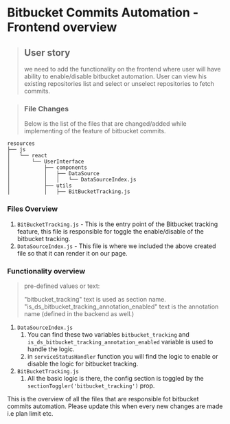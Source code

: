# Bitbucket Commits Automation - Frontend overview

> ## User story
>
> we need to add the functionality on the frontend where user will have ability to enable/disable bitbucket automation. User can view his existing repositories list and select or unselect repositories to fetch commits.

>### File Changes
>
> Below is the list of the files that are changed/added while implementing of the feature of bitbucket commits.

```tree
resources
├── js
│   └── react
│       └── UserInterface
│           ├── components
│           │   ├── DataSource
│           │   │   └── DataSourceIndex.js
│           ├── utils
│           │   ├── BitBucketTracking.js
```

### Files Overview

1. `BitBucketTracking.js` - This is the entry point of the Bitbucket tracking feature, this file is responsible for toggle the enable/disable of the bitbucket tracking.
2. `DataSourceIndex.js` - This file is where we included the above created file so that it can render it on our page.

### Functionality overview
> pre-defined values or text:
>
> "bitbucket_tracking" text is used as section name.
> "is_ds_bitbucket_tracking_annotation_enabled" text is the annotation name (defined in the backend as well.)

1. `DataSourceIndex.js`
   1.  You can find these two  variables `bitbucket_tracking` and `is_ds_bitbucket_tracking_annotation_enabled` variable is used to handle the logic.
   2. in `serviceStatusHandler` function you will find the logic to enable or disable the logic for bitbucket tracking.
2. `BitBucketTracking.js`
   1. All the basic logic is there, the config section is toggled by the `sectionToggler('bitbucket_tracking')` prop.

This is the overview of all the files that are responsible fot bitbucket commits automation. Please update this when every new changes are made i.e plan limit etc.
